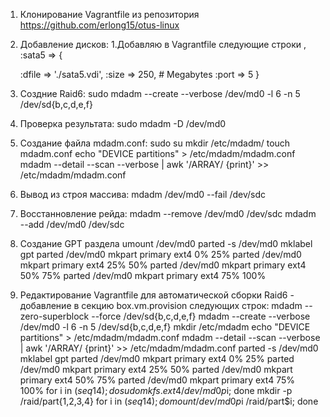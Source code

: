 1) Клонирование Vagrantfile из репозитория https://github.com/erlong15/otus-linux
2) Добавление дисков:
    1.Добавляю в Vagrantfile следующие строки
    ,
    :sata5 => {

   :dfile => './sata5.vdi',
   :size => 250, # Megabytes
   :port => 5 
}
3) Создние Raid6: sudo mdadm --create --verbose /dev/md0 -l 6 -n 5 /dev/sd{b,c,d,e,f}
4) Проверка результата: sudo mdadm -D /dev/md0
5) Создание файла mdadm.conf:
    sudo su
    mkdir /etc/mdadm/
    touch mdadm.conf
    echo "DEVICE partitions" > /etc/mdadm/mdadm.conf
    mdadm --detail --scan --verbose | awk '/ARRAY/ {print}' >> /etc/mdadm/mdadm.conf
    
6) Вывод из строя массива: mdadm /dev/md0 --fail /dev/sdc
7) Восстанновление рейда:
    mdadm --remove /dev/md0 /dev/sdc
    mdadm --add /dev/md0 /dev/sdc
    
8) Создание GPT раздела
    umount /dev/md0
    parted -s /dev/md0 mklabel gpt
    parted /dev/md0 mkpart primary ext4 0% 25%
    parted /dev/md0 mkpart primary ext4 25% 50%
    parted /dev/md0 mkpart primary ext4 50% 75%
    parted /dev/md0 mkpart primary ext4 75% 100%

9)  Редактирование Vagrantfile для автоматической сборки Raid6 - добавление в секцию box.vm.provision следующих строк:
mdadm --zero-superblock --force /dev/sd{b,c,d,e,f}
mdadm --create --verbose /dev/md0 -l 6 -n 5 /dev/sd{b,c,d,e,f}
mkdir /etc/mdadm
echo "DEVICE partitions" > /etc/mdadm/mdadm.conf
mdadm --detail --scan --verbose | awk '/ARRAY/ {print}' >> /etc/mdadm/mdadm.conf
parted -s /dev/md0 mklabel gpt
parted /dev/md0 mkpart primary ext4 0% 25%
parted /dev/md0 mkpart primary ext4 25% 50%
parted /dev/md0 mkpart primary ext4 50% 75%
parted /dev/md0 mkpart primary ext4 75% 100%
for i in $(seq 1 4); do sudo mkfs.ext4 /dev/md0p$i; done
mkdir -p /raid/part{1,2,3,4}
for i in $(seq 1 4); do mount /dev/md0p$i /raid/part$i; done
